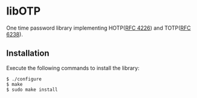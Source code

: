 libOTP
=============================

One time password library implementing HOTP([RFC 4226](https://tools.ietf.org/html/rfc4226)) and TOTP([RFC 6238](https://tools.ietf.org/html/rfc6238)).

Installation
------------

Execute the following commands to install the library:

    $ ./configure
    $ make
    $ sudo make install
